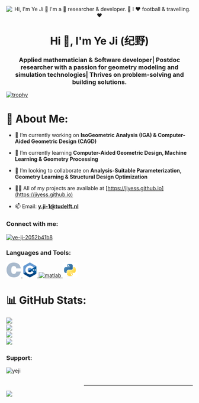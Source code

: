 <p align="center">
  <img src="https://github.com/jiyess/jiyess/blob/main/hello_world.gif" alt="Hi, I'm Ye Ji 👋 I'm a 🚀 researcher & developer. 🚀 I ❤️ football & travelling. ❤️">
</p>

<!--
How to make this gif ?

https://codesandbox.io/s/github-profile-2ijk7
-->

<!--
<p align="left"> <a href="https://github.com/ryo-ma/github-profile-trophy"><img src="https://github-profile-trophy.vercel.app/?username=jiyess" alt="jiyess" /></a> </p>
-->

<h1 align="center">Hi 👋, I'm Ye Ji (纪野)</h1>
<h3 align="center">Applied mathematician & Software developer| Postdoc researcher with a passion for geometry modeling and simulation technologies| Thrives on problem-solving and building solutions.</h3>

[![trophy](https://github-profile-trophy.vercel.app/?username=jiyess&column=6&theme=onedark&title=MultiLanguage,Commits,Repositories,Experience,Followers,Stars)](https://github.com/ryo-ma/github-profile-trophy)

# 💫 About Me:
- 🔭 I’m currently working on **IsoGeometric Analysis (IGA) & Computer-Aided Geometric Design (CAGD)**

- 🌱 I’m currently learning **Computer-Aided Geometric Design, Machine Learning & Geometry Processing**

- 👯 I’m looking to collaborate on **Analysis-Suitable Parameterization, Geometry Learning & Structural Design Optimization**

- 👨‍💻 All of my projects are available at [https://jiyess.github.io](https://jiyess.github.io)

- 📫 Email: **y.ji-1@tudelft.nl**

<h3 align="left">Connect with me:</h3>
<p align="left">
<a href="https://linkedin.com/in/ye-ji-2052b41b8" target="blank"><img align="center" src="https://raw.githubusercontent.com/rahuldkjain/github-profile-readme-generator/master/src/images/icons/Social/linked-in-alt.svg" alt="ye-ji-2052b41b8" height="30" width="40" /></a>
</p>

<h3 align="left">Languages and Tools:</h3>
<p align="left"> <a href="https://www.cprogramming.com/" target="_blank" rel="noreferrer"> <img src="https://raw.githubusercontent.com/devicons/devicon/master/icons/c/c-original.svg" alt="c" width="40" height="40"/> </a> <a href="https://www.w3schools.com/cpp/" target="_blank" rel="noreferrer"> <img src="https://raw.githubusercontent.com/devicons/devicon/master/icons/cplusplus/cplusplus-original.svg" alt="cplusplus" width="40" height="40"/> </a> <a href="https://www.mathworks.com/" target="_blank" rel="noreferrer"> <img src="https://upload.wikimedia.org/wikipedia/commons/2/21/Matlab_Logo.png" alt="matlab" width="40" height="40"/> </a> <a href="https://www.python.org" target="_blank" rel="noreferrer"> <img src="https://raw.githubusercontent.com/devicons/devicon/master/icons/python/python-original.svg" alt="python" width="40" height="40"/> </a> </p>

# 📊 GitHub Stats:
![](https://github-readme-stats.vercel.app/api?username=jiyess&theme=dark&hide_border=false&include_all_commits=true&count_private=true)<br/>
![](http://github-profile-summary-cards.vercel.app/api/cards/profile-details?username=jiyess&theme=ayu_mirage)<br/>
![](https://github-readme-streak-stats.herokuapp.com/?user=jiyess&theme=dark&hide_border=false)<br/>
![](https://github-readme-stats.vercel.app/api/top-langs/?username=jiyess&theme=dark&hide_border=false&include_all_commits=true&count_private=true&layout=compact)

<h3 align="left">Support:</h3>
<p><a href="https://www.buymeacoffee.com/yeji"> <img align="left" src="https://cdn.buymeacoffee.com/buttons/v2/default-yellow.png" height="50" width="210" alt="yeji" /></a></p><br><br>

---
[![](https://visitcount.itsvg.in/api?id=jiyess&icon=0&color=0)](https://visitcount.itsvg.in)
<!--
**jiyess/jiyess** is a ✨ _special_ ✨ repository because its `README.md` (this file) appears on your GitHub profile.

Here are some ideas to get you started:

- 🔭 I’m currently working on ...
- 🌱 I’m currently learning ...
- 👯 I’m looking to collaborate on ...
- 🤔 I’m looking for help with ...
- 💬 Ask me about ...
- 📫 How to reach me: ...
- 😄 Pronouns: ...
- ⚡ Fun fact: ...
-->
